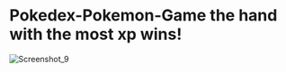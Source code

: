 # Pokedex-Pokemon-Game the hand with the most xp wins!
![Screenshot_9](https://user-images.githubusercontent.com/24589212/127240409-be31cba7-bfa0-4688-b715-1f6e7dd4e35a.png)
